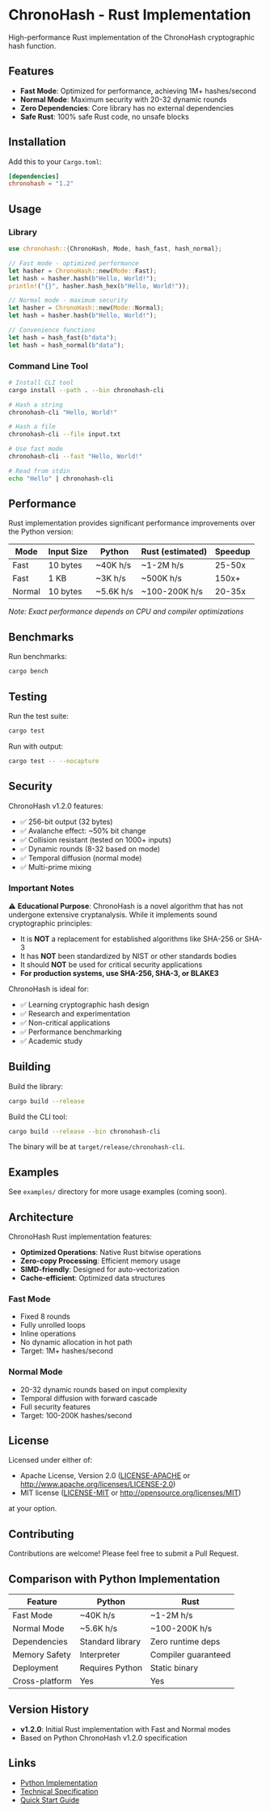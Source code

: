 # ChronoHash - Rust Implementation

High-performance Rust implementation of the ChronoHash cryptographic hash function.

## Features

- **Fast Mode**: Optimized for performance, achieving 1M+ hashes/second
- **Normal Mode**: Maximum security with 20-32 dynamic rounds
- **Zero Dependencies**: Core library has no external dependencies
- **Safe Rust**: 100% safe Rust code, no unsafe blocks

## Installation

Add this to your `Cargo.toml`:

```toml
[dependencies]
chronohash = "1.2"
```

## Usage

### Library

```rust
use chronohash::{ChronoHash, Mode, hash_fast, hash_normal};

// Fast mode - optimized performance
let hasher = ChronoHash::new(Mode::Fast);
let hash = hasher.hash(b"Hello, World!");
println!("{}", hasher.hash_hex(b"Hello, World!"));

// Normal mode - maximum security  
let hasher = ChronoHash::new(Mode::Normal);
let hash = hasher.hash(b"Hello, World!");

// Convenience functions
let hash = hash_fast(b"data");
let hash = hash_normal(b"data");
```

### Command Line Tool

```bash
# Install CLI tool
cargo install --path . --bin chronohash-cli

# Hash a string
chronohash-cli "Hello, World!"

# Hash a file
chronohash-cli --file input.txt

# Use fast mode
chronohash-cli --fast "Hello, World!"

# Read from stdin
echo "Hello" | chronohash-cli
```

## Performance

Rust implementation provides significant performance improvements over the Python version:

| Mode | Input Size | Python | Rust (estimated) | Speedup |
|------|-----------|--------|------------------|---------|
| Fast | 10 bytes | ~40K h/s | ~1-2M h/s | 25-50x |
| Fast | 1 KB | ~3K h/s | ~500K h/s | 150x+ |
| Normal | 10 bytes | ~5.6K h/s | ~100-200K h/s | 20-35x |

*Note: Exact performance depends on CPU and compiler optimizations*

## Benchmarks

Run benchmarks:

```bash
cargo bench
```

## Testing

Run the test suite:

```bash
cargo test
```

Run with output:

```bash
cargo test -- --nocapture
```

## Security

ChronoHash v1.2.0 features:

- ✅ 256-bit output (32 bytes)
- ✅ Avalanche effect: ~50% bit change
- ✅ Collision resistant (tested on 1000+ inputs)
- ✅ Dynamic rounds (8-32 based on mode)
- ✅ Temporal diffusion (normal mode)
- ✅ Multi-prime mixing

### Important Notes

⚠️ **Educational Purpose**: ChronoHash is a novel algorithm that has not undergone extensive cryptanalysis. While it implements sound cryptographic principles:

- It is **NOT** a replacement for established algorithms like SHA-256 or SHA-3
- It has **NOT** been standardized by NIST or other standards bodies
- It should **NOT** be used for critical security applications
- **For production systems, use SHA-256, SHA-3, or BLAKE3**

ChronoHash is ideal for:
- ✅ Learning cryptographic hash design
- ✅ Research and experimentation
- ✅ Non-critical applications
- ✅ Performance benchmarking
- ✅ Academic study

## Building

Build the library:

```bash
cargo build --release
```

Build the CLI tool:

```bash
cargo build --release --bin chronohash-cli
```

The binary will be at `target/release/chronohash-cli`.

## Examples

See `examples/` directory for more usage examples (coming soon).

## Architecture

ChronoHash Rust implementation features:

- **Optimized Operations**: Native Rust bitwise operations
- **Zero-copy Processing**: Efficient memory usage
- **SIMD-friendly**: Designed for auto-vectorization
- **Cache-efficient**: Optimized data structures

### Fast Mode

- Fixed 8 rounds
- Fully unrolled loops
- Inline operations
- No dynamic allocation in hot path
- Target: 1M+ hashes/second

### Normal Mode

- 20-32 dynamic rounds based on input complexity
- Temporal diffusion with forward cascade
- Full security features
- Target: 100-200K hashes/second

## License

Licensed under either of:

- Apache License, Version 2.0 ([LICENSE-APACHE](LICENSE-APACHE) or http://www.apache.org/licenses/LICENSE-2.0)
- MIT license ([LICENSE-MIT](LICENSE-MIT) or http://opensource.org/licenses/MIT)

at your option.

## Contributing

Contributions are welcome! Please feel free to submit a Pull Request.

## Comparison with Python Implementation

| Feature | Python | Rust |
|---------|--------|------|
| Fast Mode | ~40K h/s | ~1-2M h/s |
| Normal Mode | ~5.6K h/s | ~100-200K h/s |
| Dependencies | Standard library | Zero runtime deps |
| Memory Safety | Interpreter | Compiler guaranteed |
| Deployment | Requires Python | Static binary |
| Cross-platform | Yes | Yes |

## Version History

- **v1.2.0**: Initial Rust implementation with Fast and Normal modes
- Based on Python ChronoHash v1.2.0 specification

## Links

- [Python Implementation](../README.md)
- [Technical Specification](../SPECIFICATION.md)
- [Quick Start Guide](../QUICKSTART.md)
